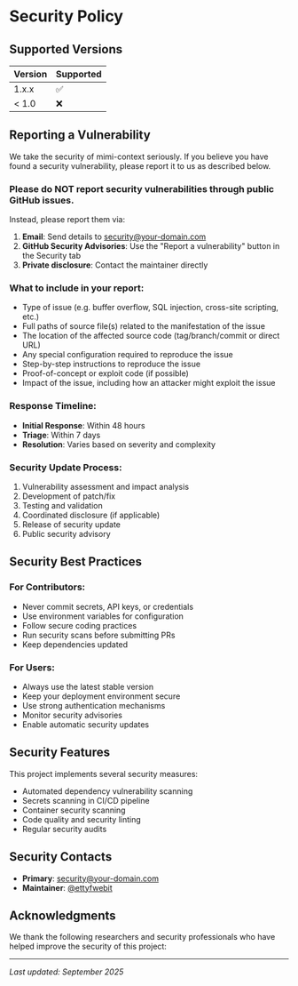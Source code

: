 # Security Policy

## Supported Versions

| Version | Supported          |
| ------- | ------------------ |
| 1.x.x   | :white_check_mark: |
| < 1.0   | :x:                |

## Reporting a Vulnerability

We take the security of mimi-context seriously. If you believe you have found a security vulnerability, please report it to us as described below.

### Please do NOT report security vulnerabilities through public GitHub issues.

Instead, please report them via:

1. **Email**: Send details to [security@your-domain.com](mailto:security@your-domain.com)
2. **GitHub Security Advisories**: Use the "Report a vulnerability" button in the Security tab
3. **Private disclosure**: Contact the maintainer directly

### What to include in your report:

- Type of issue (e.g. buffer overflow, SQL injection, cross-site scripting, etc.)
- Full paths of source file(s) related to the manifestation of the issue
- The location of the affected source code (tag/branch/commit or direct URL)
- Any special configuration required to reproduce the issue
- Step-by-step instructions to reproduce the issue
- Proof-of-concept or exploit code (if possible)
- Impact of the issue, including how an attacker might exploit the issue

### Response Timeline:

- **Initial Response**: Within 48 hours
- **Triage**: Within 7 days
- **Resolution**: Varies based on severity and complexity

### Security Update Process:

1. Vulnerability assessment and impact analysis
2. Development of patch/fix
3. Testing and validation
4. Coordinated disclosure (if applicable)
5. Release of security update
6. Public security advisory

## Security Best Practices

### For Contributors:

- Never commit secrets, API keys, or credentials
- Use environment variables for configuration
- Follow secure coding practices
- Run security scans before submitting PRs
- Keep dependencies updated

### For Users:

- Always use the latest stable version
- Keep your deployment environment secure
- Use strong authentication mechanisms
- Monitor security advisories
- Enable automatic security updates

## Security Features

This project implements several security measures:

- Automated dependency vulnerability scanning
- Secrets scanning in CI/CD pipeline
- Container security scanning
- Code quality and security linting
- Regular security audits

## Security Contacts

- **Primary**: [security@your-domain.com](mailto:security@your-domain.com)
- **Maintainer**: [@ettyfwebit](https://github.com/ettyfwebit)

## Acknowledgments

We thank the following researchers and security professionals who have helped improve the security of this project:

<!-- Add acknowledgments here as they come in -->

---

_Last updated: September 2025_
